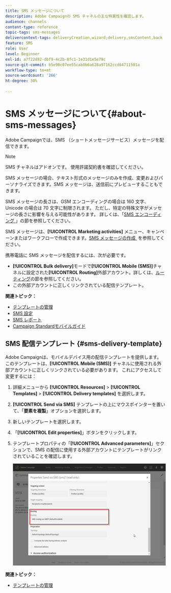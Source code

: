 ```yaml
---
title: SMS メッセージについて
description: Adobe Campaignの SMS チャネルの主な特異性を確認します。
audience: channels
content-type: reference
topic-tags: sms-messages
delivercontext-tags: deliveryCreation,wizard;delivery,smsContent,back
feature: SMS
role: User
level: Beginner
exl-id: a7f22d92-dbf9-4c2b-8fc1-1e31d1e5e79c
source-git-commit: b5e98c07ee55cab0b6a628a97162ccd64711501a
workflow-type: tm+mt
source-wordcount: '266'
ht-degree: 30%

---
```


# SMS メッセージについて{#about-sms-messages}

Adobe Campaignでは、SMS （ショートメッセージサービス）メッセージを配信できます。

>[!NOTE]
>
>SMS チャネルはアドオンです。 使用許諾契約書を確認してください。

SMS メッセージの場合、テキスト形式のメッセージのみを作成、変更およびパーソナライズできます。SMS メッセージは、送信前にプレビューすることもできます。

SMS メッセージの長さは、GSM エンコーディングの場合は 160 文字、Unicode の場合は 70 文字に制限されます。 ただし、特定の特殊文字がメッセージの長さに影響を与える可能性があります。 詳しくは、「[SMS エンコーディング &#x200B;](../../administration/using/configuring-sms-channel.md#sms-encoding--length-and-transliteration)」の節を参照してください。

SMS メッセージは、**[!UICONTROL Marketing activities]** メニュー、キャンペーンまたはワークフローで作成できます。[SMS メッセージの作成 &#x200B;](../../channels/using/creating-an-sms-message.md) を参照してください。

携帯電話に SMS メッセージを配信するには、次が必要です。

* **[!UICONTROL Bulk delivery]**&#x200B;モードで&#x200B;**[!UICONTROL Mobile (SMS)]**&#x200B;チャネルに設定された&#x200B;**[!UICONTROL Routing]**&#x200B;外部アカウント。詳しくは、[ルーティング](../../administration/using/configuring-sms-channel.md#defining-an-sms-routing)の節を参照してください。
* この外部アカウントに正しくリンクされている配信テンプレート。

**関連トピック：**

* [テンプレートの管理](../../start/using/marketing-activity-templates.md)
* [SMS 設定](../../administration/using/configuring-sms-channel.md#defining-an-sms-routing)
* [SMS レポート](../../reporting/using/sms-report.md)
* [Campaign Standardモバイルガイド](../../channels/using/get-started-communication-channels.md)

## SMS 配信テンプレート {#sms-delivery-template}

Adobe Campaignは、モバイルデバイス用の配信テンプレートを提供します。 このテンプレートは、**[!UICONTROL Mobile (SMS)]** チャネルに使用される外部アカウントに正しくリンクされている必要があります。 これにアクセスして変更するには：

1. 詳細メニューから **[!UICONTROL Resources]** > **[!UICONTROL Templates]** > **[!UICONTROL Delivery templates]** を選択します。
1. **[!UICONTROL Send via SMS]** テンプレートの上にマウスポインターを置いて、「**要素を複製**」オプションを選択します。
1. 新しいテンプレートを選択します。
1. 「**[!UICONTROL Edit properties]**」ボタンをクリックします。
1. テンプレートプロパティの「**[!UICONTROL Advanced parameters]**」セクションで、SMS の配信に使用する外部アカウントにテンプレートがリンクされていることを確認します。

   ![](assets/sms_template.png)

**関連トピック：**

* [テンプレートの管理](../../start/using/marketing-activity-templates.md)
